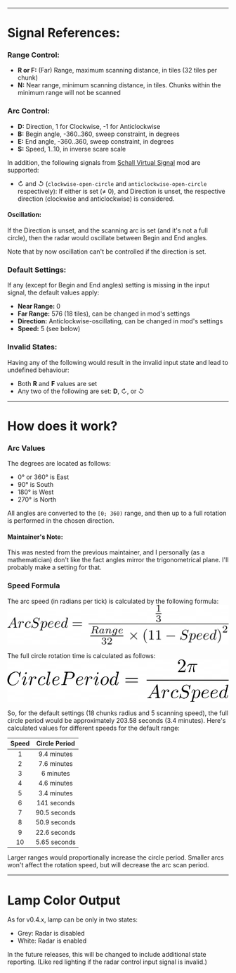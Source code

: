 - - -
# Signal References:
### Range Control:
 - **R or F:** (Far) Range, maximum scanning distance, in tiles (32 tiles per chunk)
 - **N:** Near range, minimum scanning distance, in tiles.
   Chunks within the minimum range will not be scanned

### Arc Control:
 - **D:** Direction, 1 for Clockwise, -1 for Anticlockwise
 - **B:** Begin angle, -360..360, sweep constraint, in degrees
 - **E:** End angle, -360..360, sweep constraint, in degrees
 - **S:** Speed, 1..10, in inverse scare scale

In addition, the following signals from [Schall Virtual Signal](https://mods.factorio.com/mod/SchallVirtualSignal) mod are supported:
 - ↻ and ↺ (`clockwise-open-circle` and `anticlockwise-open-circle` respectively):
   If either is set (≠ 0), and Direction is unset, the respective direction (clockwise and anticlockwise) is considered.

#### Oscillation:
If the Direction is unset, and the scanning arc is set (and it's not a full circle),
then the radar would oscillate between Begin and End angles.

Note that by now oscillation can't be controlled if the direction is set.

### Default Settings:
If any (except for Begin and End angles) setting is missing in the input signal, the default values apply:
 * **Near Range:** 0
 * **Far Range:** 576 (18 tiles), can be changed in mod's settings
 * **Direction:** Anticlockwise-oscillating, can be changed in mod's settings
 * **Speed:** 5 (see below)

### Invalid States:
Having any of the following would result in the invalid input state and lead to undefined behaviour:
 * Both **R** and **F** values are set
 * Any two of the following are set: **D**, ↻, or ↺

- - -
# How does it work?
### Arc Values
The degrees are located as follows:
 * 0° or 360° is East
 * 90° is South
 * 180° is West
 * 270° is North

All angles are converted to the `[0; 360)` range,
and then up to a full rotation is performed in the chosen direction.

#### Maintainer's Note:
This was nested from the previous maintainer, and I personally (as a mathematician)
don't like the fact angles mirror the trigonometrical plane.
I'll probably make a setting for that.

### Speed Formula
The arc speed (in radians per tick) is calculated by the following formula:
!["Arc Speed = \frac {\frac {1} {3}} {\frac{Range}{32} \times {\left(11 - Speed\right)}^{2}}"](https://github.com/USSX-Hares/ScanningRadar/blob/main/docs/img/arc-speed.png?raw=true)

The full circle rotation time is calculated as follows:
!["Circle Period = \frac {2 \pi} {Arc Speed}"](https://github.com/USSX-Hares/ScanningRadar/blob/main/docs/img/circle-period.png?raw=true)

So, for the default settings (18 chunks radius and 5 scanning speed),
the full circle period would be approximately 203.58 seconds (3.4 minutes).
Here's calculated values for different speeds for the default range:

| Speed | Circle Period |
|:-----:|:-------------:|
|   1   |  9.4 minutes  |
|   2   |  7.6 minutes  |
|   3   |   6 minutes   |
|   4   |  4.6 minutes  |
|   5   |  3.4 minutes  |
|   6   |  141 seconds  |
|   7   | 90.5 seconds  |
|   8   | 50.9 seconds  |
|   9   | 22.6 seconds  |
|  10   | 5.65 seconds  |

Larger ranges would proportionally increase the circle period.
Smaller arcs won't affect the rotation speed, but will decrease the arc scan period.

- - -
# Lamp Color Output
As for v0.4.x, lamp can be only in two states:
 * Grey: Radar is disabled
 * White: Radar is enabled

In the future releases, this will be changed to include additional state reporting.
(Like red lighting if the radar control input signal is invalid.)

